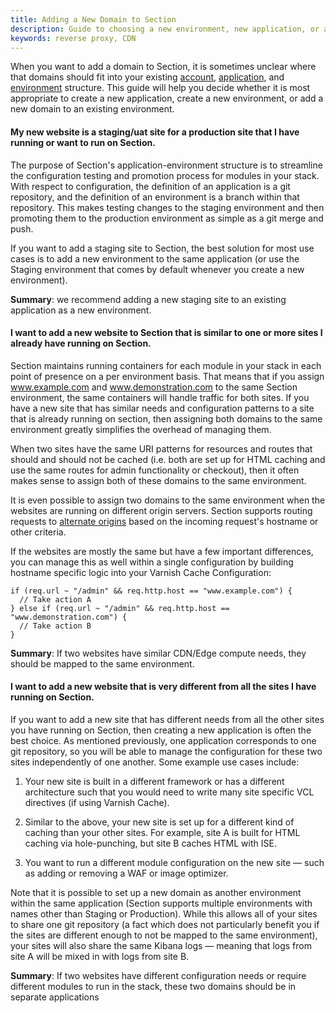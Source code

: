 ```yaml
---
title: Adding a New Domain to Section
description: Guide to choosing a new environment, new application, or adding a domain to an existing environment.
keywords: reverse proxy, CDN
---
```


When you want to add a domain to Section, it is sometimes unclear where that domains should fit into your existing [account](/docs/platform/account/), [application](/docs/platform/application/), and [environment](/docs/platform/environment/) structure. This guide will help you decide whether it is most appropriate to create a new application, create a new environment, or add a new domain to an existing environment.

#### My new website is a staging/uat site for a production site that I have running or want to run on Section.
The purpose of Section's application-environment structure is to streamline the configuration testing and promotion process for modules in your stack. With respect to configuration, the definition of an application is a git repository, and the definition of an environment is a branch within that repository. This makes testing changes to the staging environment and then promoting them to the production environment as simple as a git merge and push.

If you want to add a staging site to Section, the best solution for most use cases is to add a new environment to the same application (or use the Staging environment that comes by default whenever you create a new environment).

**Summary**: we recommend adding a new staging site to an existing application as a new environment.

#### I want to add a new website to Section that is similar to one or more sites I already have running on Section.

Section maintains running containers for each module in your stack in each point of presence on a per environment basis. That means that if you assign www.example.com and www.demonstration.com to the same Section environment, the same containers will handle traffic for both sites. If you have a new site that has similar needs and configuration patterns to a site that is already running on section, then assigning both domains to the same environment greatly simplifies the overhead of managing them.

When two sites have the same URI patterns for resources and routes that should and should not be cached (i.e. both are set up for HTML caching and use the same routes for admin functionality or checkout), then it often makes sense to assign both of these domains to the same environment.

It is even possible to assign two domains to the same environment when the websites are running on different origin servers. Section supports routing requests to [alternate origins](docs/platform/environment/how-tos/multiple-origins/) based on the incoming request's hostname or other criteria.

If the websites are mostly the same but have a few important differences, you can manage this as well within a single configuration by building hostname specific logic into your Varnish Cache Configuration:

    if (req.url ~ "/admin" && req.http.host == "www.example.com") {
      // Take action A
    } else if (req.url ~ "/admin" && req.http.host == "www.demonstration.com") {
      // Take action B
    }

**Summary**: If two websites have similar CDN/Edge compute needs, they should be mapped to the same environment.

#### I want to add a new website that is very different from all the sites I have running on Section.

If you want to add a new site that has different needs from all the other sites you have running on Section, then creating a new application is often the best choice. As mentioned previously, one application corresponds to one git repository, so you will be able to manage the configuration for these two sites independently of one another. Some example use cases include:

1) Your new site is built in a different framework or has a different architecture such that you would need to write many site specific VCL directives (if using Varnish Cache).

2) Similar to the above, your new site is set up for a different kind of caching than your other sites. For example, site A is built for HTML caching via hole-punching, but site B caches HTML with ISE.

3) You want to run a different module configuration on the new site — such as adding or removing a WAF or image optimizer.

Note that it is possible to set up a new domain as another environment within the same application (Section supports multiple environments with names other than Staging or Production). While this allows all of your sites to share one git repository (a fact which does not particularly benefit you if the sites are different enough to not be mapped to the same environment), your sites will also share the same Kibana logs — meaning that logs from site A will be mixed in with logs from site B.

**Summary**: If two websites have different configuration needs or require different modules to run in the stack, these two domains should be in separate applications
